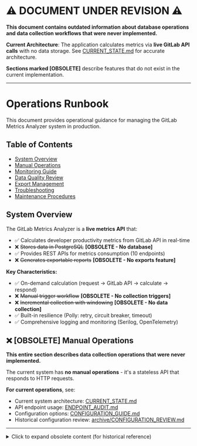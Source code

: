# ⚠️ DOCUMENT UNDER REVISION ⚠️

**This document contains outdated information about database operations and data collection workflows that were never implemented.**

**Current Architecture**: The application calculates metrics via **live GitLab API calls** with no data storage. See [CURRENT_STATE.md](CURRENT_STATE.md) for accurate architecture.

**Sections marked [OBSOLETE]** describe features that do not exist in the current implementation.

---

# Operations Runbook

This document provides operational guidance for managing the GitLab Metrics Analyzer system in production.

## Table of Contents
- [System Overview](#system-overview)
- [Manual Operations](#manual-operations)
- [Monitoring Guide](#monitoring-guide)
- [Data Quality Review](#data-quality-review)
- [Export Management](#export-management)
- [Troubleshooting](#troubleshooting)
- [Maintenance Procedures](#maintenance-procedures)

## System Overview

The GitLab Metrics Analyzer is a **live metrics API** that:
- ✅ Calculates developer productivity metrics from GitLab API in real-time
- ❌ ~~Stores data in PostgreSQL~~ **[OBSOLETE - No database]**
- ✅ Provides REST APIs for metrics consumption (10 endpoints)
- ❌ ~~Generates exportable reports~~ **[OBSOLETE - No exports feature]**

**Key Characteristics:**
- ✅ On-demand calculation (request → GitLab API → calculate → respond)
- ❌ ~~Manual trigger workflow~~ **[OBSOLETE - No collection triggers]**
- ❌ ~~Incremental collection with windowing~~ **[OBSOLETE - No data collection]**
- ✅ Built-in resilience (Polly: retry, circuit breaker, timeout)
- ✅ Comprehensive logging and monitoring (Serilog, OpenTelemetry)

## ❌ [OBSOLETE] Manual Operations

**This entire section describes data collection operations that were never implemented.**

The current system has **no manual operations** - it's a stateless API that responds to HTTP requests.

**For current operations**, see:
- Current system architecture: [CURRENT_STATE.md](CURRENT_STATE.md)
- API endpoint usage: [ENDPOINT_AUDIT.md](ENDPOINT_AUDIT.md)
- Configuration options: [CONFIGURATION_GUIDE.md](CONFIGURATION_GUIDE.md)
- Historical configuration review: [archive/CONFIGURATION_REVIEW.md](archive/CONFIGURATION_REVIEW.md)

---

<details>
<summary>Click to expand obsolete content (for historical reference)</summary>

### Daily Operations

#### 1. Trigger Incremental Collection
Run this daily to collect new/updated data:

```bash
# Start incremental collection
curl -X POST "http://localhost:5000/gitlab-metrics/collect/incremental" \
  -H "Content-Type: application/json" \
  -d '{
    "triggerSource": "daily-ops",
    "runType": "incremental"
  }'
```

Expected response:
```json
{
  "runId": "550e8400-e29b-41d4-a716-446655440000",
  "status": "Running",
  "runType": "incremental",
  "startedAt": "2024-01-15T10:30:00Z",
  "message": "Collection run started successfully"
}
```

#### 2. Monitor Collection Status
Check the status of running collections:

```bash
# Get specific run status
curl "http://localhost:5000/gitlab-metrics/collect/runs/550e8400-e29b-41d4-a716-446655440000"

# List recent runs (last 10)
curl "http://localhost:5000/gitlab-metrics/collect/runs?limit=10"
```

#### 3. Verify Data Quality
Check data quality after each collection:

```bash
curl "http://localhost:5000/api/data-quality/reports"
```

### Weekly Operations

#### 1. Review System Health
```bash
# Check application health
curl "http://localhost:5000/health"

# Check GitLab connectivity
curl "http://localhost:5000/health" | jq '.gitlabApi'

# Review recent collection success rates
curl "http://localhost:5000/gitlab-metrics/collect/runs?limit=50" | \
  jq '[.[] | select(.status == "Completed")] | length'
```

#### 2. Generate Weekly Reports
```bash
# Export comprehensive developer metrics for the week
curl "http://localhost:5000/api/exports/developers?windowDays=7&format=excel" \
  -o "weekly_metrics_$(date +%Y%m%d).xlsx"
```

### Monthly Operations

#### 1. Full Backfill (if needed)
Run monthly or when data gaps are detected:

```bash
curl -X POST "http://localhost:5000/gitlab-metrics/collect/backfill" \
  -H "Content-Type: application/json" \
  -d '{
    "triggerSource": "monthly-backfill",
    "runType": "backfill"
  }'
```

#### 2. Archive Old Exports
Clean up export directory:

```bash
# Archive exports older than 90 days
find /data/exports -name "*.json" -mtime +90 -exec mv {} /data/archives/ \;
```

## Monitoring Guide

### Key Performance Indicators (KPIs)

#### Collection Health
- **Collection Success Rate**: > 95% over 7 days
- **Data Freshness**: Last successful collection < 24 hours
- **Average Collection Duration**: Incremental < 10 minutes, Backfill < 60 minutes

#### API Performance  
- **Response Time**: P95 < 2 seconds for metrics endpoints
- **Error Rate**: < 1% over 24 hours
- **Throughput**: Handle concurrent requests without degradation

#### Data Quality
- **Completeness Score**: > 90% for active developers
- **Consistency Score**: > 95% across time periods
- **Accuracy Score**: > 98% when spot-checked against GitLab

### Monitoring Endpoints

#### Health Checks
```bash
# Application readiness
GET /health
# Response: {"status": "Healthy", "gitlabApi": "Healthy", "database": "Healthy"}

# Application liveness
GET /alive
# Response: {"status": "Healthy"}
```

#### Collection Status
```bash
# Recent collection runs
GET /gitlab-metrics/collect/runs?limit=10

# Specific run details
GET /gitlab-metrics/collect/runs/{runId}
```

#### Data Quality Reports
```bash
# Latest data quality assessment
GET /api/data-quality/reports

# Historical quality trends
GET /api/data-quality/reports/trends?days=30
```

### Alert Thresholds

#### Critical Alerts (Page Immediately)
- Application health check fails for > 5 minutes
- No successful collection in > 48 hours
- Database connectivity lost
- GitLab API authentication failures

#### Warning Alerts (Review During Business Hours)
- Collection duration > 2x baseline average
- Data quality score drops below 90%
- Export generation failures
- High memory usage (> 80% for > 30 minutes)

### Log Analysis

#### Key Log Patterns
```bash
# Collection run status
grep "CollectionRun" /var/logs/app.log | jq '.status'

# API errors
grep "ERROR" /var/logs/app.log | grep -E "(API|HTTP)"

# Performance issues
grep "WARN.*slow" /var/logs/app.log
```

#### Structured Log Fields
- `TraceId`: Distributed tracing correlation
- `UserId`: For user-specific operations
- `CollectionRunId`: For data collection operations
- `Duration`: Operation timing
- `ErrorCode`: Standardized error classification

## Data Quality Review

### Automated Quality Checks

#### Data Completeness
- **Developer Coverage**: All active GitLab users represented
- **Time Coverage**: No missing days in date ranges
- **Project Coverage**: All accessible projects included

#### Data Consistency  
- **Metric Totals**: Aggregate sums match detail records
- **Time Alignment**: Timestamps consistent across related records
- **Reference Integrity**: All foreign keys resolve correctly

#### Data Accuracy
- **Spot Checks**: Random sampling against GitLab API
- **Business Rules**: Logical validation (e.g., no negative metrics)
- **Trend Analysis**: Sudden changes flagged for review

### Manual Quality Review Process

#### Weekly Quality Review (15 minutes)
1. Check data quality dashboard: `GET /api/data-quality/reports`
2. Review any flagged anomalies or completeness issues
3. Validate top 5 most active developers against GitLab
4. Confirm recent collection runs completed successfully

#### Monthly Deep Review (60 minutes)
1. Generate comprehensive quality report for the month
2. Cross-reference metrics with business stakeholder feedback
3. Validate new developer onboarding detection
4. Review and update bot detection patterns if needed
5. Analyze trends in data quality scores

### Quality Issue Resolution

#### Common Issues and Resolutions

**Missing Developer Data**:
```bash
# Check developer aliases mapping
GET /api/v1/developers/{id}/aliases

# Trigger targeted re-collection
POST /gitlab-metrics/collect/incremental
{"projectIds": [123, 456], "triggerSource": "quality-fix"}
```

**Inconsistent Metrics**:
```bash
# Re-calculate aggregates for specific period
POST /api/metrics/recalculate
{"fromDate": "2024-01-01", "toDate": "2024-01-31"}
```

**API Rate Limiting**:
- Check GitLab rate limit headers in logs
- Adjust collection parallelism in configuration
- Implement exponential backoff in collection logic

## Export Management

### Export Operations

#### Generate Developer Metrics Export
```bash
# JSON format (API consumption)
curl "http://localhost:5000/api/exports/developers?windowDays=30&format=json" \
  -o "dev_metrics_$(date +%Y%m%d).json"

# Excel format (stakeholder reporting)  
curl "http://localhost:5000/api/exports/developers?windowDays=90&format=excel" \
  -o "quarterly_metrics_$(date +%Y%m%d).xlsx"

# CSV format (data analysis)
curl "http://localhost:5000/api/exports/developers?windowDays=7&format=csv" \
  -o "weekly_metrics_$(date +%Y%m%d).csv"
```

#### Export Status Monitoring
```bash
# Check export generation status
GET /api/exports/status

# Download completed export
GET /api/exports/runs/{runId}/download
```

### Export Configuration

#### Export Directory Setup
```json
{
  "Exports": {
    "Directory": "/data/exports",
    "RetentionDays": 90,
    "MaxFileSizeMB": 100
  }
}
```

#### Export Formats Available
- **JSON**: Structured data with full metadata
- **CSV**: Tabular format, suitable for Excel import
- **Excel**: Multi-sheet workbook with charts and summaries

### Export Automation

#### Scheduled Export Generation
```bash
#!/bin/bash
# weekly-export.sh - Run weekly to generate stakeholder reports

DATE=$(date +%Y%m%d)
EXPORT_DIR="/data/exports/scheduled"

# Generate weekly executive summary
curl -s "http://localhost:5000/api/exports/developers?windowDays=7&format=excel" \
  -o "$EXPORT_DIR/weekly_summary_$DATE.xlsx"

# Generate monthly trend analysis  
curl -s "http://localhost:5000/api/exports/developers?windowDays=30&format=json" \
  -o "$EXPORT_DIR/monthly_trends_$DATE.json"

# Notify stakeholders
echo "Weekly metrics export completed: $DATE" | mail -s "Metrics Report Ready" stakeholders@company.com
```

## Troubleshooting

### Common Issues

#### Collection Runs Failing

**Symptoms:**
- Collection runs show "Failed" status
- Error messages in logs about GitLab API

**Diagnosis:**
```bash
# Check recent failed runs
curl "http://localhost:5000/gitlab-metrics/collect/runs?limit=20" | jq '.[] | select(.status == "Failed")'

# Review error details
curl "http://localhost:5000/gitlab-metrics/collect/runs/{failedRunId}" | jq '.errorMessage'
```

**Resolution:**
1. Verify GitLab token permissions and expiration
2. Check network connectivity to GitLab instance
3. Review rate limiting in GitLab API headers
4. Restart collection with reduced parallelism

#### Slow API Response Times

**Symptoms:**
- API endpoints taking > 5 seconds to respond
- Timeout errors from client applications

**Diagnosis:**
```bash
# Check database query performance
grep "slow query" /var/logs/postgresql.log

# Review API endpoint timing
grep "HTTP.*[5-9][0-9][0-9][0-9]ms" /var/logs/app.log
```

**Resolution:**
1. Check database index usage and performance
2. Review query plans for slow endpoints
3. Consider adding database partitioning
4. Implement response caching for frequently accessed data

#### Missing Developer Data

**Symptoms:**
- Developers not appearing in metrics
- Zero metrics for active developers

**Diagnosis:**
```bash
# Check developer identity mapping
GET /api/v1/developers | jq '.[] | select(.isActive == false)'

# Review identity configuration
grep "BotRegexPatterns" appsettings.json
```

**Resolution:**
1. Update developer aliases mapping
2. Review bot detection patterns
3. Re-run collection for affected time periods
4. Verify GitLab project access permissions

### Emergency Procedures

#### System Outage Response
1. **Check Health Endpoints**: Verify application and dependency status
2. **Review Recent Changes**: Check deployment logs and configuration changes
3. **Check Resource Usage**: Monitor CPU, memory, and disk usage
4. **Database Connectivity**: Verify PostgreSQL connection and query performance
5. **GitLab API Status**: Check GitLab instance availability and API limits

#### Data Corruption Recovery
1. **Stop Collection**: Halt all running collection processes
2. **Backup Database**: Create point-in-time backup before recovery
3. **Identify Scope**: Determine affected time range and entities
4. **Restore from Backup**: If recent backup available, restore affected data
5. **Re-collect Data**: Trigger backfill collection for affected period
6. **Validate Recovery**: Run data quality checks on restored data

## Maintenance Procedures

### Database Maintenance

#### Weekly Tasks
```sql
-- Update table statistics
ANALYZE;

-- Check partition health
SELECT schemaname, tablename, pg_size_pretty(pg_total_relation_size(schemaname||'.'||tablename)) 
FROM pg_tables 
WHERE tablename LIKE '%_facts_%';
```

#### Monthly Tasks
```sql
-- Create new monthly partitions (3 months ahead)
CREATE TABLE commit_facts_2024_04 PARTITION OF commit_facts
    FOR VALUES FROM ('2024-04-01') TO ('2024-05-01');

-- Drop old partitions (keep 2 years)
DROP TABLE IF EXISTS commit_facts_2022_01;
```

### Application Maintenance

#### Configuration Updates
```bash
# Backup current configuration
cp appsettings.json appsettings.json.backup.$(date +%Y%m%d)

# Update bot detection patterns
jq '.Metrics.Identity.BotRegexPatterns += ["^newbot.*"]' appsettings.json > appsettings.json.tmp
mv appsettings.json.tmp appsettings.json

# Restart application to pick up changes
systemctl restart gitlab-metrics-analyzer
```

#### Log Rotation
```bash
# Configure logrotate for application logs
cat > /etc/logrotate.d/gitlab-metrics << EOF
/var/logs/gitlab-metrics/*.log {
    daily
    rotate 30
    compress
    delaycompress
    missingok
    create 644 app app
    postrotate
        systemctl reload gitlab-metrics-analyzer
    endscript
}
EOF
```

### Performance Tuning

#### Database Optimization
```sql
-- Monitor query performance
SELECT query, mean_exec_time, calls 
FROM pg_stat_statements 
WHERE query LIKE '%commit_facts%'
ORDER BY mean_exec_time DESC 
LIMIT 10;

-- Add missing indexes based on query patterns
CREATE INDEX CONCURRENTLY idx_commit_facts_developer_date 
ON commit_facts(developer_id, committed_at) 
WHERE committed_at >= '2024-01-01';
```

#### Application Tuning
```json
{
  "Processing": {
    "MaxDegreeOfParallelism": 4,  // Adjust based on GitLab API limits
    "BackfillDays": 90           // Reduce for faster backfill
  }
}
```

This runbook should be reviewed and updated quarterly to reflect operational experience and system evolution.